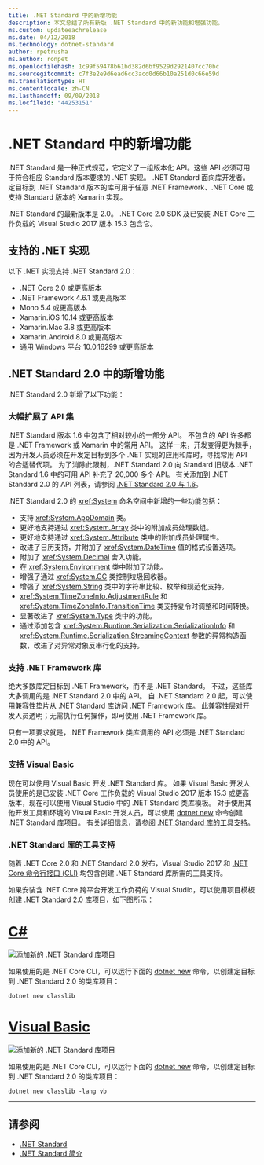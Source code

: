 ```yaml
---
title: .NET Standard 中的新增功能
description: 本文总结了所有新版 .NET Standard 中的新功能和增强功能。
ms.custom: updateeachrelease
ms.date: 04/12/2018
ms.technology: dotnet-standard
author: rpetrusha
ms.author: ronpet
ms.openlocfilehash: 1c99f59478b61bd382d6bf9529d2921407cc70bc
ms.sourcegitcommit: c7f3e2e9d6ead6cc3acd0d66b10a251d0c66e59d
ms.translationtype: HT
ms.contentlocale: zh-CN
ms.lasthandoff: 09/09/2018
ms.locfileid: "44253151"
---
```

# <a name="whats-new-in-the-net-standard"></a>.NET Standard 中的新增功能

.NET Standard 是一种正式规范，它定义了一组版本化 API。这些 API 必须可用于符合相应 Standard 版本要求的 .NET 实现。 .NET Standard 面向库开发者。 定目标到 .NET Standard 版本的库可用于任意 .NET Framework、.NET Core 或支持 Standard 版本的 Xamarin 实现。

.NET Standard 的最新版本是 2.0。 .NET Core 2.0 SDK 及已安装 .NET Core 工作负载的 Visual Studio 2017 版本 15.3 包含它。

## <a name="supported-net-implementations"></a>支持的 .NET 实现

以下 .NET 实现支持 .NET Standard 2.0：

- .NET Core 2.0 或更高版本
- .NET Framework 4.6.1 或更高版本
- Mono 5.4 或更高版本
- Xamarin.iOS 10.14 或更高版本
- Xamarin.Mac 3.8 或更高版本
- Xamarin.Android 8.0 或更高版本
- 通用 Windows 平台 10.0.16299 或更高版本

## <a name="whats-new-in-the-net-standard-20"></a>.NET Standard 2.0 中的新增功能

.NET Standard 2.0 新增了以下功能：

### <a name="a-vastly-expanded-set-of-apis"></a>大幅扩展了 API 集

.NET Standard 版本 1.6 中包含了相对较小的一部分 API。 不包含的 API 许多都是 .NET Framework 或 Xamarin 中的常用 API。 这样一来，开发变得更为棘手，因为开发人员必须在开发定目标到多个 .NET 实现的应用和库时，寻找常用 API 的合适替代项。 为了消除此限制，.NET Standard 2.0 向 Standard 旧版本 .NET Standard 1.6 中的可用 API 补充了 20,000 多个 API。 有关添加到 .NET Standard 2.0 的 API 列表，请参阅 [.NET Standard 2.0 与 1.6](https://raw.githubusercontent.com/dotnet/standard/master/docs/versions/netstandard2.0_diff.md)。

.NET Standard 2.0 的 <xref:System> 命名空间中新增的一些功能包括：

- 支持 <xref:System.AppDomain> 类。
- 更好地支持通过 <xref:System.Array> 类中的附加成员处理数组。
- 更好地支持通过 <xref:System.Attribute> 类中的附加成员处理属性。
- 改进了日历支持，并附加了 <xref:System.DateTime> 值的格式设置选项。
- 附加了 <xref:System.Decimal> 舍入功能。
- 在 <xref:System.Environment> 类中附加了功能。
- 增强了通过 <xref:System.GC> 类控制垃圾回收器。
- 增强了 <xref:System.String> 类中的字符串比较、枚举和规范化支持。
- <xref:System.TimeZoneInfo.AdjustmentRule> 和 <xref:System.TimeZoneInfo.TransitionTime> 类支持夏令时调整和时间转换。
- 显著改进了 <xref:System.Type> 类中的功能。
- 通过添加包含 <xref:System.Runtime.Serialization.SerializationInfo> 和 <xref:System.Runtime.Serialization.StreamingContext> 参数的异常构造函数，改进了对异常对象反串行化的支持。

### <a name="support-for-net-framework-libraries"></a>支持 .NET Framework 库

绝大多数库定目标到 .NET Framework，而不是 .NET Standard。 不过，这些库大多调用的是 .NET Standard 2.0 中的 API。 自 .NET Standard 2.0 起，可以使用[兼容性垫片](https://github.com/dotnet/standard/blob/master/docs/planning/netstandard-20/README.md#assembly-unification)从 .NET Standard 库访问 .NET Framework 库。 此兼容性层对开发人员透明；无需执行任何操作，即可使用 .NET Framework 库。

只有一项要求就是，.NET Framework 类库调用的 API 必须是 .NET Standard 2.0 中的 API。

### <a name="support-for-visual-basic"></a>支持 Visual Basic

现在可以使用 Visual Basic 开发 .NET Standard 库。 如果 Visual Basic 开发人员使用的是已安装 .NET Core 工作负载的 Visual Studio 2017 版本 15.3 或更高版本，现在可以使用 Visual Studio 中的 .NET Standard 类库模板。 对于使用其他开发工具和环境的 Visual Basic 开发人员，可以使用 [dotnet new](../../core/tools/dotnet-new.md) 命令创建 .NET Standard 库项目。 有关详细信息，请参阅 [.NET Standard 库的工具支持](#tooling-support-for-net-standard-libraries)。

### <a name="tooling-support-for-net-standard-libraries"></a>.NET Standard 库的工具支持

随着 .NET Core 2.0 和 .NET Standard 2.0 发布，Visual Studio 2017 和 [.NET Core 命令行接口 (CLI)](../../core/tools/index.md) 均包含创建 .NET Standard 库所需的工具支持。

如果安装含 .NET Core 跨平台开发工作负荷的 Visual Studio，可以使用项目模板创建 .NET Standard 2.0 库项目，如下图所示：

# <a name="ctabcsharp"></a>[C#](#tab/csharp)

![添加新的 .NET Standard 库项目](./media/std-project-cs.png)

如果使用的是 .NET Core CLI，可以运行下面的 [dotnet new](../../core/tools/dotnet-new.md) 命令，以创建定目标到 .NET Standard 2.0 的类库项目：

```
dotnet new classlib
```

# <a name="visual-basictabvb"></a>[Visual Basic](#tab/vb)

![添加新的 .NET Standard 库项目](./media/std-project-vb.png)

如果使用的是 .NET Core CLI，可以运行下面的 [dotnet new](../../core/tools/dotnet-new.md) 命令，以创建定目标到 .NET Standard 2.0 的类库项目：

```
dotnet new classlib -lang vb
```

---

## <a name="see-also"></a>请参阅

- [.NET Standard](../net-standard.md)  
- [.NET Standard 简介](https://blogs.msdn.microsoft.com/dotnet/2016/09/26/introducing-net-standard/)
